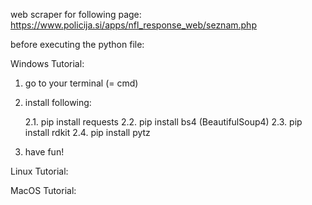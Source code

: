 web scraper for following page: 
https://www.policija.si/apps/nfl_response_web/seznam.php

before executing the python file:

Windows Tutorial:
  1. go to your terminal (= cmd)
  2. install following:
     
     2.1. pip install requests
     2.2. pip install bs4   (BeautifulSoup4)
     2.3. pip install rdkit
     2.4. pip install pytz
  
  4. have fun!


Linux Tutorial:

MacOS Tutorial:
